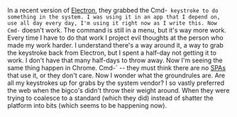 In a recent version of <a href="https://github.com/electron/electron">Electron</a>, they grabbed the Cmd-` keystroke to do something in the system. I was using it in an app that I depend on, use all day every day, I'm using it right now as I write this. Now Cmd-` doesn't work. The command is still in a menu, but it's way more work. Every time I have to do that work I project evil thoughts at the person who made my work harder. I understand there's a way around it, a way to grab the keystroke back from Electron, but I spent a half-day not getting it to work. I don't have that many half-days to throw away. Now I'm seeing the same thing happen in Chrome. Cmd-` -- they must think there are no <a href="https://en.wikipedia.org/wiki/Single-page_application">SPAs</a> that use it, or they don't care. Now I wonder what the groundrules are. Are all my keystrokes up for grabs by the system vendor? I so vastly preferred the web when the bigco's didn't throw their weight around. When they were trying to coalesce to a standard (which they did) instead of shatter the platform into bits (which seems to be happening now). 
